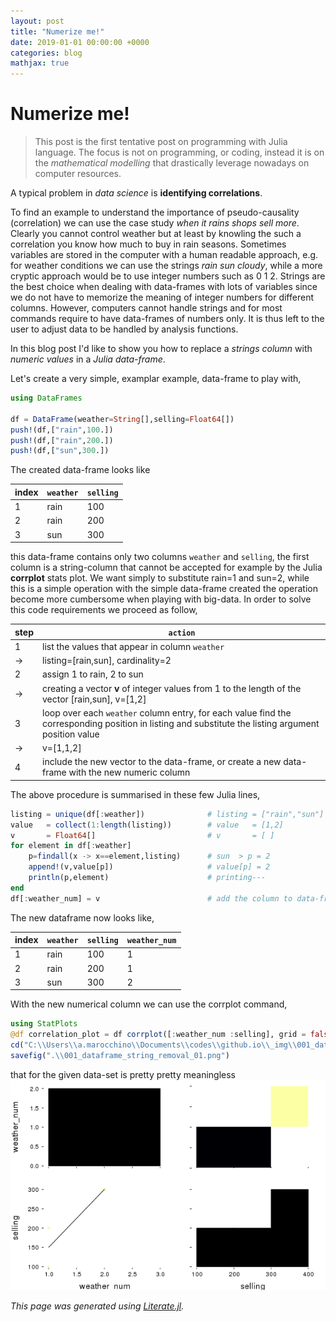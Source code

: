 ```yaml
---
layout: post
title: "Numerize me!"
date: 2019-01-01 00:00:00 +0000
categories: blog
mathjax: true
---
```


# Numerize me!

>This post is the first tentative post on programming with Julia language. The focus is not on programming, or coding, instead it is on the *mathematical modelling* that drastically leverage nowadays on computer resources.

A typical problem in *data science* is **identifying correlations**.

To find an example to understand the importance of pseudo-causality (correlation) we can use the case study *when it rains shops sell more*. Clearly you cannot control weather but at least by knowling the such a correlation you know how much to buy in rain seasons.
Sometimes variables are stored in the computer with a human readable approach, e.g. for weather conditions we can use the strings *rain* *sun* *cloudy*, while a more cryptic approach would be to use integer numbers such as 0 1 2. Strings are the best choice when dealing with data-frames with lots of variables since we do not have to memorize the meaning of integer numbers for different columns. However, computers cannot handle strings and for most commands require to have data-frames of numbers only. It is thus left to the user to adjust data to be handled by analysis functions.

In this blog post I'd like to show you how to replace a *strings column* with *numeric values* in a *Julia data-frame*.

Let's create a very simple, examplar example, data-frame to play with,

```julia
using DataFrames

df = DataFrame(weather=String[],selling=Float64[])
push!(df,["rain",100.])
push!(df,["rain",200.])
push!(df,["sun",300.])
```

The created data-frame looks like

index | `weather` | `selling` |
--- | --- | --- |
1 | rain | 100 |
2 | rain | 200 |
3 | sun | 300 |

this data-frame contains only two columns `weather` and `selling`, the first column is a string-column that cannot be accepted for example by the Julia **corrplot** stats plot.
We want simply to substitute rain=1 and sun=2, while this is a simple operation with the simple data-frame created the operation become more cumbersome when playing with big-data.
In order to solve this code requirements we proceed as follow,

step | `action`|
 --- | --- |
1    | list the values that appear in column `weather` |
->   | listing=[rain,sun], cardinality=2 |
2    | assign 1 to rain, 2 to sun |
->   | creating a vector **v** of integer values from 1 to the length of the vector [rain,sun], v=[1,2] |
3    | loop over each `weather` column entry, for each value find the corresponding position in listing and substitute the listing argument position value |
->   | v=[1,1,2] |
4    | include the new vector to the data-frame, or create a new data-frame with the new numeric column |

The above procedure is summarised in these few Julia lines,

```julia
listing = unique(df[:weather])              # listing = ["rain","sun"]
value   = collect(1:length(listing))        # value   = [1,2]
v       = Float64[]                         # v       = [ ]
for element in df[:weather]
    p=findall(x -> x==element,listing)      # sun  > p = 2
    append!(v,value[p])                     # value[p] = 2
    println(p,element)                      # printing---
end
df[:weather_num] = v                        # add the column to data-frame
```

The new dataframe now looks like,

index | `weather` | `selling` | `weather_num` | 
--- | --- | --- | --- | 
1 | rain | 100 | 1 | 
2 | rain | 200 | 1 | 
3 | sun | 300 | 2 | 

With the new numerical column we can use the corrplot command,

```julia
using StatPlots
@df correlation_plot = df corrplot([:weather_num :selling], grid = false)
cd("C:\\Users\\a.marocchino\\Documents\\codes\\github.io\\_img\\001_dataframe_string_removal")
savefig(".\\001_dataframe_string_removal_01.png")
```

that for the given data-set is pretty pretty meaningless
![Julia corrplot](/_img/001_dataframe_string_removal/001_dataframe_string_removal_01.png)

*This page was generated using [Literate.jl](https://github.com/fredrikekre/Literate.jl).*

